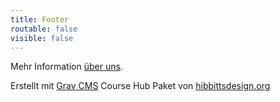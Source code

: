 ```yaml
---
title: Footer
routable: false
visible: false
---
```

Mehr Information [über uns](/about).

Erstellt mit [Grav CMS](http://getgrav.org) Course Hub Paket von [hibbittsdesign.org](http://hibbittsdesign.org)

